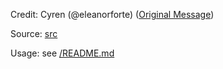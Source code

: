 Credit: Cyren (@eleanorforte) ([Original Message](https://discord.com/channels/772964112908156938/822611561427370054/979050754105020427))

Source: [src](./src)

Usage: see [/README.md](/README.md/#assembly-manager)